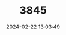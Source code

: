 ---
title: "3845"
category: "Carabus intricatus"
draft: false
date: 2024-02-22 13:03:49
languages:
  English: ["Blue Ground Beetle"]
---